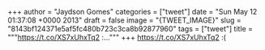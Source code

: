 
+++
author = "Jaydson Gomes"
categories = ["tweet"]
date = "Sun May 12 01:37:08 +0000 2013"
draft = false
image = "{TWEET_IMAGE}"
slug = "8143bf124371e5af5fc480b723c3ca8b92877960"
tags = ["tweet"]
title = """https://t.co/XS7xUhxTq2 :..."""
+++
https://t.co/XS7xUhxTq2 :(
